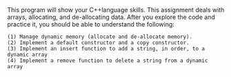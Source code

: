 This program will show your C++language skills. This assignment deals with arrays, allocating, and de-allocating data.
After you explore the code and practice it, you should be able to understand the following:

	(1) Manage dynamic memory (allocate and de-allocate memory).
	(2) Implement a default constructor and a copy constructor.
	(3) Implement an insert function to add a string, in order, to a dynamic array
  	(4) Implement a remove function to delete a string from a dynamic array

